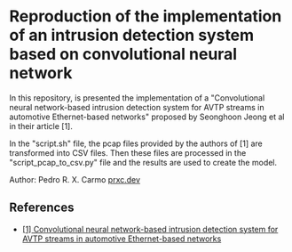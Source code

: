 
# Reproduction of the implementation of an intrusion detection system based on convolutional neural network

In this repository, is presented the implementation of a "Convolutional neural network-based intrusion detection system for AVTP streams in automotive Ethernet-based networks" proposed by Seonghoon Jeong et al in their article [1].

In the "script.sh" file, the pcap files provided by the authors of [1] are transformed into CSV files. Then these files are processed in the "script_pcap_to_csv.py" file and the results are used to create the model.

Author: Pedro R. X. Carmo [prxc.dev](https://prxc.dev/)

## References

 - [[1] Convolutional neural network-based intrusion detection system for AVTP streams in automotive Ethernet-based networks](https://doi.org/10.1016/j.vehcom.2021.100338)


